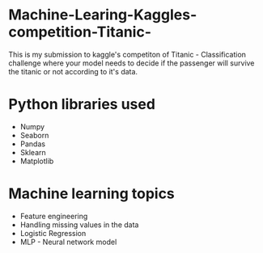 # Machine-Learing-Kaggles-competition-Titanic-
This is my submission to kaggle's competiton of Titanic - Classification challenge where your model needs to decide if the passenger will survive the titanic or not according to it's data.
 # Python libraries used
 * Numpy
 * Seaborn
 * Pandas
 * Sklearn
 * Matplotlib
 
 # Machine learning topics
 * Feature engineering
 * Handling missing values in the data
 * Logistic Regression
 * MLP - Neural network model
